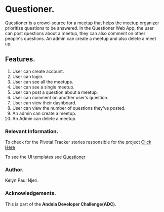 # Questioner.
Questioner is a crowd-source for a meetup that helps the meetup organizer prioritize questions to be answered. In the Questioner Web App, the user can post questions about a meetup, they can also comment on other people's questions. An admin can create a meetup and also delete a meet up.

## Features.
1. User can create account.
2. User can login.
3. User can see all the meetups.
4. User can see a single meetup.
5. User can post a question about a meetup.
6. User can comment on another user's question.
7. User can view their dashboard.
8. User can view the number of questions they've posted.
9. An admin can create a meetup.
10. An Admin can delete a meetup.

### Relevant Information.
To check for the Pivotal Tracker stories responsible for the project [Click Here](https://www.pivotaltracker.com/projects/2235264)

To see the UI templates see [Questioner](http://kelynpaul.me/Questioner/UI/index.html)

### Author.
Kelyn Paul Njeri.

### Acknowledgements.
This is part of the **Andela Developer Challenge(ADC)**.
